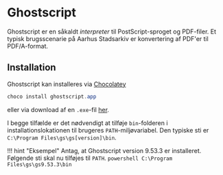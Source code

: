 # Ghostscript
Ghostscript er en såkaldt *interpreter* til PostScript-sproget og PDF-filer. Et typisk brugsscenarie på Aarhus Stadsarkiv er konvertering af PDF'er til PDF/A-format.

## Installation
Ghostscript kan installeres via [Chocolatey](chocolatey.md)

```powershell
choco install ghostscript.app
```
eller via download af en `.exe`-fil [her](https://www.ghostscript.com/download/gsdnld.html). 

I begge tilfælde er det nødvendigt at tilføje `bin`-folderen i installationslokationen til brugeres `PATH`-miljøvariabel. Den typiske sti er `C:\Program Files\gs\gs[version]\bin`.

!!! hint "Eksempel"
    Antag, at Ghostscript version 9.53.3 er installeret. Følgende sti skal nu tilføjes til `PATH`.
    ```powershell
    C:\Program Files\gs\gs9.53.3\bin
    ```